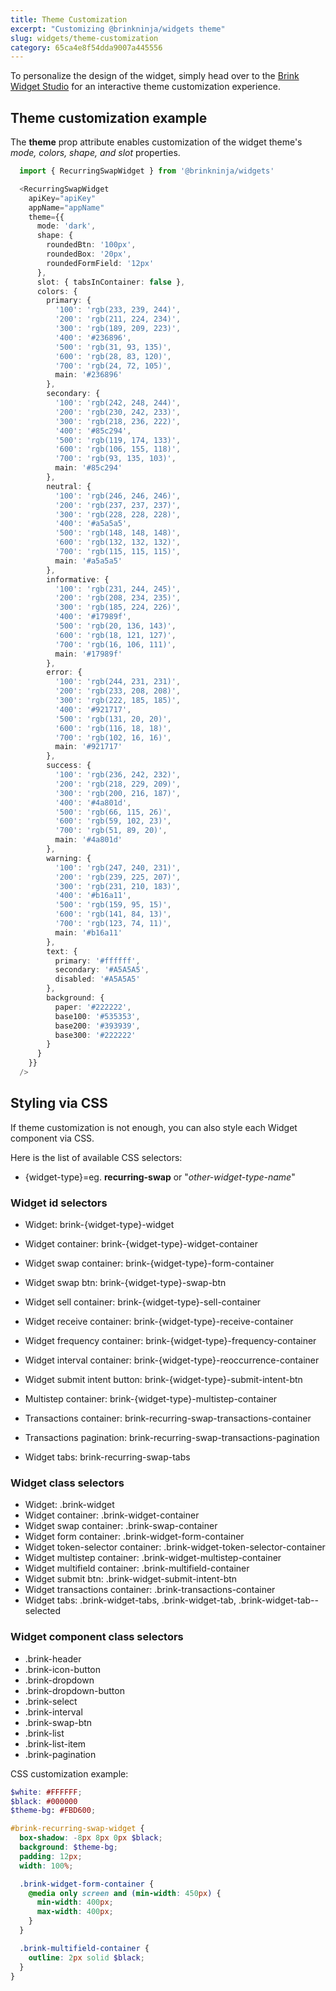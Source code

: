 ```yaml
---
title: Theme Customization
excerpt: "Customizing @brinkninja/widgets theme"
slug: widgets/theme-customization
category: 65ca4e8f54dda9007a445556
---
```



To personalize the design of the widget, simply head over to the [Brink Widget Studio](https://brink-widget-studio.vercel.app/) for an interactive theme customization experience.

## Theme customization example

The **theme** prop attribute enables customization of the widget theme's *mode, colors, shape, and slot* properties.

```typescript theme.ts
  import { RecurringSwapWidget } from '@brinkninja/widgets'

  <RecurringSwapWidget
    apiKey="apiKey"
    appName="appName"
    theme={{
      mode: 'dark',
      shape: {
        roundedBtn: '100px',
        roundedBox: '20px',
        roundedFormField: '12px'
      },
      slot: { tabsInContainer: false },
      colors: {
        primary: {
          '100': 'rgb(233, 239, 244)',
          '200': 'rgb(211, 224, 234)',
          '300': 'rgb(189, 209, 223)',
          '400': '#236896',
          '500': 'rgb(31, 93, 135)',
          '600': 'rgb(28, 83, 120)',
          '700': 'rgb(24, 72, 105)',
          main: '#236896'
        },
        secondary: {
          '100': 'rgb(242, 248, 244)',
          '200': 'rgb(230, 242, 233)',
          '300': 'rgb(218, 236, 222)',
          '400': '#85c294',
          '500': 'rgb(119, 174, 133)',
          '600': 'rgb(106, 155, 118)',
          '700': 'rgb(93, 135, 103)',
          main: '#85c294'
        },
        neutral: {
          '100': 'rgb(246, 246, 246)',
          '200': 'rgb(237, 237, 237)',
          '300': 'rgb(228, 228, 228)',
          '400': '#a5a5a5',
          '500': 'rgb(148, 148, 148)',
          '600': 'rgb(132, 132, 132)',
          '700': 'rgb(115, 115, 115)',
          main: '#a5a5a5'
        },
        informative: {
          '100': 'rgb(231, 244, 245)',
          '200': 'rgb(208, 234, 235)',
          '300': 'rgb(185, 224, 226)',
          '400': '#17989f',
          '500': 'rgb(20, 136, 143)',
          '600': 'rgb(18, 121, 127)',
          '700': 'rgb(16, 106, 111)',
          main: '#17989f'
        },
        error: {
          '100': 'rgb(244, 231, 231)',
          '200': 'rgb(233, 208, 208)',
          '300': 'rgb(222, 185, 185)',
          '400': '#921717',
          '500': 'rgb(131, 20, 20)',
          '600': 'rgb(116, 18, 18)',
          '700': 'rgb(102, 16, 16)',
          main: '#921717'
        },
        success: {
          '100': 'rgb(236, 242, 232)',
          '200': 'rgb(218, 229, 209)',
          '300': 'rgb(200, 216, 187)',
          '400': '#4a801d',
          '500': 'rgb(66, 115, 26)',
          '600': 'rgb(59, 102, 23)',
          '700': 'rgb(51, 89, 20)',
          main: '#4a801d'
        },
        warning: {
          '100': 'rgb(247, 240, 231)',
          '200': 'rgb(239, 225, 207)',
          '300': 'rgb(231, 210, 183)',
          '400': '#b16a11',
          '500': 'rgb(159, 95, 15)',
          '600': 'rgb(141, 84, 13)',
          '700': 'rgb(123, 74, 11)',
          main: '#b16a11'
        },
        text: {
          primary: '#ffffff',
          secondary: '#A5A5A5',
          disabled: '#A5A5A5'
        },
        background: {
          paper: '#222222',
          base100: '#535353',
          base200: '#393939',
          base300: '#222222'
        }
      }
    }}
  />
```

## Styling via CSS

If theme customization is not enough, you can also style each Widget component via CSS.

Here is the list of available CSS selectors:

  - {widget-type}=eg. **recurring-swap** or "*other-widget-type-name*"

  ### Widget id selectors

  - Widget: brink-{widget-type}-widget
  - Widget container: brink-{widget-type}-widget-container
  - Widget swap container: brink-{widget-type}-form-container
  - Widget swap btn: brink-{widget-type}-swap-btn
  - Widget sell container: brink-{widget-type}-sell-container
  - Widget receive container: brink-{widget-type}-receive-container
  - Widget frequency container: brink-{widget-type}-frequency-container
  - Widget interval container: brink-{widget-type}-reoccurrence-container
  - Widget submit intent button: brink-{widget-type}-submit-intent-btn

  - Multistep container: brink-{widget-type}-multistep-container
  - Transactions container: brink-recurring-swap-transactions-container
  - Transactions pagination: brink-recurring-swap-transactions-pagination
  - Widget tabs: brink-recurring-swap-tabs

  ### Widget class selectors

  - Widget: .brink-widget
  - Widget container: .brink-widget-container
  - Widget swap container: .brink-swap-container
  - Widget form container: .brink-widget-form-container
  - Widget token-selector container: .brink-widget-token-selector-container
  - Widget multistep container: .brink-widget-multistep-container
  - Widget multifield container: .brink-multifield-container
  - Widget submit btn: .brink-widget-submit-intent-btn
  - Widget transactions container: .brink-transactions-container
  - Widget tabs: .brink-widget-tabs, .brink-widget-tab, .brink-widget-tab--selected

  ### Widget component class selectors

  - .brink-header
  - .brink-icon-button
  - .brink-dropdown
  - .brink-dropdown-button
  - .brink-select
  - .brink-interval
  - .brink-swap-btn
  - .brink-list
  - .brink-list-item
  - .brink-pagination

CSS customization example:

```scss theme.scss
$white: #FFFFFF;
$black: #000000
$theme-bg: #FBD600;

#brink-recurring-swap-widget {
  box-shadow: -8px 8px 0px $black;
  background: $theme-bg;
  padding: 12px;
  width: 100%;

  .brink-widget-form-container {
    @media only screen and (min-width: 450px) {
      min-width: 400px;
      max-width: 400px;
    }
  }

  .brink-multifield-container {
    outline: 2px solid $black;
  }
}
```

